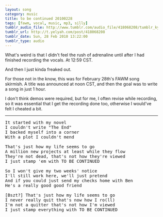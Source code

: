 ```yaml
---
layout: song
category: music
title: to be continued 20100228
tags: [fawm, vocal, music, mp3, silly]
tumblr_audio_file: http://www.tumblr.com/audio_file/418068208/tumblr_kykgibBZZG1qzo4ep
tumblr_url: http://t.yelyah.com/post/418068208
tumblr_date: Sun, 28 Feb 2010 13:22:00
tumblr_type: audio
---
```

What's weird is that I didn't feel the rush of adrenaline until after I had finished recording the vocals. At 12:59 CST.

And then I just kinda freaked out.

For those not in the know, this was for February 28th's FAWM song skirmish. A title was announced at noon CST, and then the goal was to write a song in just 1 hour.

I don't think demos were required, but for me, I often revise while recording, so it was essential that I get the recording done too, otherwise I would've felt I cheated a bit.

---
<pre>
It started with my novel
I couldn't write "The End"
I backed myself into a corner
With a plot I couldn't mend

That's just how my life seems to go
A million new projects at least while they flow
They're not dead, that's not how they're viewed
I just stamp 'em with TO BE CONTINUED

So I won't give my two weeks' notice
I'll still work here, we'll just pretend
And if you could just send my checks home with Ben
He's a really good good friend

[Bszt?] That's just how my life seems to go
I never really quit that's now how I ro(ll)
I'm not a quitter that's not how I'm viewed
I just stamp everything with TO BE CONTINUED
</pre>

